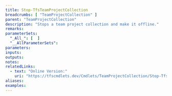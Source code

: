 ```yaml
---
title: Stop-TfsTeamProjectCollection
breadcrumbs: [ "TeamProjectCollection" ]
parent: "TeamProjectCollection"
description: "Stops a team project collection and make it offline."
remarks: 
parameterSets: 
  "_All_": [  ] 
  "__AllParameterSets": 
parameters: 
inputs: 
outputs: 
notes: 
relatedLinks: 
  - text: "Online Version:" 
    uri: "https://tfscmdlets.dev/Cmdlets/TeamProjectCollection/Stop-TfsTeamProjectCollection"
aliases: 
examples: 
---
```

